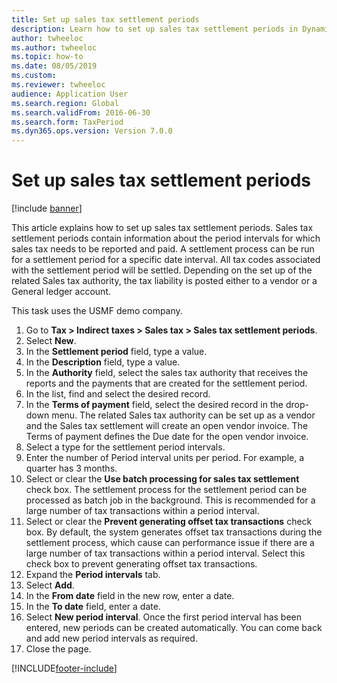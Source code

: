 ```yaml
--- 
title: Set up sales tax settlement periods
description: Learn how to set up sales tax settlement periods in Dynamics 365 Finance, including a step-by-step process using the USMF demo company.
author: twheeloc
ms.author: twheeloc
ms.topic: how-to
ms.date: 08/05/2019
ms.custom:
ms.reviewer: twheeloc  
audience: Application User  
ms.search.region: Global
ms.search.validFrom: 2016-06-30
ms.search.form: TaxPeriod
ms.dyn365.ops.version: Version 7.0.0 
---
```


# Set up sales tax settlement periods

[!include [banner](../../includes/banner.md)]

This article explains how to set up sales tax settlement periods. Sales tax settlement periods contain information about the period intervals for which sales tax needs to be reported and paid. A settlement process can be run for a settlement period for a specific date interval. All tax codes associated with the settlement period will be settled. Depending on the set up of the related Sales tax authority, the tax liability is posted either to a vendor or a General ledger account.

This task uses the USMF demo company.

1. Go to **Tax > Indirect taxes > Sales tax > Sales tax settlement periods**.
2. Select **New**.
3. In the **Settlement period** field, type a value.
4. In the **Description** field, type a value.
5. In the **Authority** field, select the sales tax authority that receives the reports and the payments that are created for the settlement period.
6. In the list, find and select the desired record.
7. In the **Terms of payment** field, select the desired record in the drop-down menu. The related Sales tax authority can be set up as a vendor and the Sales tax settlement will create an open vendor invoice. The Terms of payment defines the Due date for the open vendor invoice.  
8. Select a type for the settlement period intervals.
9. Enter the number of Period interval units per period. For example, a quarter has 3 months.
10. Select or clear the **Use batch processing for sales tax settlement** check box. The settlement process for the settlement period can be processed as batch job in the background. This is recommended for a large number of tax transactions within a period interval.
11. Select or clear the **Prevent generating offset tax transactions** check box. By default, the system generates offset tax transactions during the settlement process, which cause can performance issue if there are a large number of tax transactions within a period interval. Select this check box to prevent generating offset tax transactions.
12. Expand the **Period intervals** tab.
13. Select **Add**.
14. In the **From date** field in the new row, enter a date.
15. In the **To date** field, enter a date.
16. Select **New period interval**. Once the first period interval has been entered, new periods can be created automatically. You can come back and add new period intervals as required.  
17. Close the page.



[!INCLUDE[footer-include](../../../includes/footer-banner.md)]
